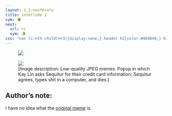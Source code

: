 ```yaml
---
layout: 1.2-nosferatu
title: interlude 1
sym: 🌘︎
next:
  url: vi
  sym: 🌗︎
css: "nav li:nth-child(n+3){display:none;} header h2{color:#404040;} h1{display:none;} main,figcaption{text-align:center;} p,figcaption{max-width:425px;} i em{font-style:normal;} #an{text-align:left; color:#bfbfbf; max-width:400px; margin:0 auto 3em; background:#202020; padding:.5em} #an h2{border-bottom:1px solid; color:#808080; font-weight:normal; margin:0;} #an p{margin:.75em 1em .5em; font-size:.85em;} #an a{font-weight:normal; transition:none;} figcaption{font-size:.65em;}"
---
```

<figure><img src="{%include url.html%}/assets/img/au/credit.jpg"/><br/><br/><img src="{%include url.html%}/assets/img/au/bye.jpg"/>
<figcaption>[Image description: Low-quality JPEG memes. Popup in which Kay&nbsp;Lin asks Sequitur for their credit card information; Sequitur agrees, types shit in a computer, and dies.]</figcaption></figure>

<div id="an"><h2 class="book">Author’s note:</h2>
<p>I have no idea what the <a href="https://external-content.duckduckgo.com/iu/?u=https%3A%2F%2Fcdn.dopl3r.com%2Fmemes_files%2Fotaly-not-maare-h-hi-there-do-you-th-think-i-could-have-your-credit-card-information-p-please-card-number-expiry-date-security-code-th-thanks-oP8EG.jpg&f=1&nofb=1&ipt=2fbad6065be528de0eee2a88027a6ff268cc625400bbc0fb8cc4d700b922619a&ipo=images">original meme</a> is.</p></div>